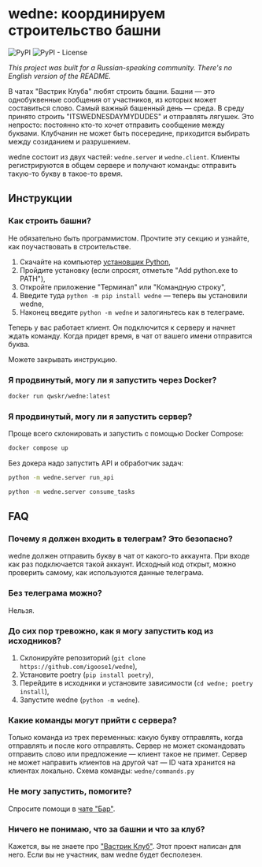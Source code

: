 # wedne: координируем строительство башни

![PyPI](https://img.shields.io/pypi/v/wedne)
![PyPI - License](https://img.shields.io/pypi/l/wedne)

_This project was built for a Russian-speaking community. There's no English version of
the README._

В чатах "Вастрик Клуба" любят строить башни. Башни — это однобуквенные сообщения от
участников, из которых может составиться слово. Самый важный башенный день — среда. В
среду принято строить "ITSWEDNESDAYMYDUDES" и отправлять лягушек. Это непросто: постоянно
кто-то хочет отправить сообщение между буквами. Клубчанин не может быть посередине,
приходится выбирать между созиданием и разрушением.

wedne состоит из двух частей: `wedne.server` и `wedne.client`. Клиенты регистрируются в
общем сервере и получают команды: отправить такую-то букву в такое-то время.

## Инструкции

### Как строить башни?

Не обязательно быть программистом. Прочтите эту секцию и узнайте, как поучаствовать в
строительстве.

1. Скачайте на компьютер [установщик Python][py],
2. Пройдите установку (если спросят, отметьте "Add python.exe to PATH"),
3. Откройте приложение "Терминал" или "Командную строку",
4. Введите туда `python -m pip install wedne` — теперь вы установили wedne,
5. Наконец введите `python -m wedne` и залогиньтесь как в телеграме.

Теперь у вас работает клиент. Он подключится к серверу и начнет ждать команду. Когда
придет время, в чат от вашего имени отправится буква.

Можете закрывать инструкцию.

### Я продвинутый, могу ли я запустить через Docker?

```sh
docker run qwskr/wedne:latest
```

### Я продвинутый, могу ли я запустить сервер?

Проще всего склонировать и запустить с помощью Docker Compose:

```sh
docker compose up
```

Без докера надо запустить API и обработчик задач:

```sh
python -m wedne.server run_api

python -m wedne.server consume_tasks
```

## FAQ

### Почему я должен входить в телеграм? Это безопасно?

wedne должен отправить букву в чат от какого-то аккаунта. При входе как раз подключается
такой аккаунт. Исходный код открыт, можно проверить самому, как используются данные
телеграма.

### Без телеграма можно?

Нельзя.

### До сих пор тревожно, как я могу запустить код из исходников?

1. Склонируйте репозиторий (`git clone https://github.com/igoose1/wedne`),
2. Установите poetry (`pip install poetry`),
3. Перейдите в исходники и установите зависимости (`cd wedne; poetry install`),
4. Запустите wedne (`python -m wedne`).

### Какие команды могут прийти с сервера?

Только команда из трех переменных: какую букву отправлять, когда отправлять и после кого
отправлять. Сервер не может скомандовать отправить слово или предложение — клиент такое не
примет. Сервер не может направить клиентов на другой чат — ID чата хранится на клиентах
локально. Схема команды: `wedne/commands.py`

### Не могу запустить, помогите?

Спросите помощи в [чате "Бар"][chat].

### Ничего не понимаю, что за башни и что за клуб?

Кажется, вы не знаете про ["Вастрик Клуб"][club]. Этот проект написан для него. Если вы не
участник, вам wedne будет бесполезен.

[py]: https://www.python.org/downloads/
[chat]: https://vas3k.club/room/bar/chat/
[club]: https://vas3k.club/
